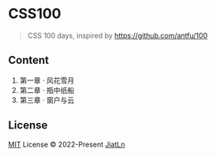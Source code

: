 # CSS100

> CSS 100 days, inspired by https://github.com/antfu/100


## Content

1. 第一章 · 风花雪月
2. 第二章 · 瓶中纸船
3. 第三章 · 窗户与云

## License

[MIT](./LICENSE) License © 2022-Present [JiatLn](https://github.com/JiatLn)
